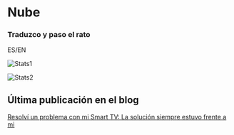 # Nube

### Traduzco y paso el rato
ES/EN

![Stats1](http://github-profile-summary-cards.vercel.app/api/cards/profile-details?username=nubesurrealista&theme=material_palenight)

![Stats2](http://github-profile-summary-cards.vercel.app/api/cards/stats?username=nubesurrealista&theme=material_palenight)

## Última publicación en el blog
<!-- BLOG-POST-START -->
[Resolví un problema con mi Smart TV: La solución siempre estuvo frente a mi](https://nube.bearblog.dev/problemaresuelto/)
<!-- BLOG-POST-END -->
